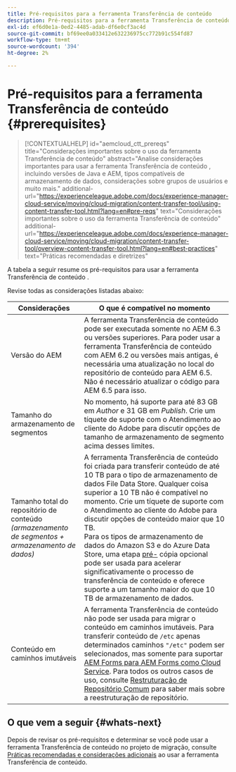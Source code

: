 ```yaml
---
title: Pré-requisitos para a ferramenta Transferência de conteúdo
description: Pré-requisitos para a ferramenta Transferência de conteúdo
exl-id: ef6d0e1a-0ed2-4485-adab-df6e0cf3ac4d
source-git-commit: bf69ee0a033412e632236975cc772b91c554fd87
workflow-type: tm+mt
source-wordcount: '394'
ht-degree: 2%

---
```


# Pré-requisitos para a ferramenta Transferência de conteúdo {#prerequisites}

>[!CONTEXTUALHELP]
>id="aemcloud_ctt_prereqs"
>title="Considerações importantes sobre o uso da ferramenta Transferência de conteúdo"
>abstract="Analise considerações importantes para usar a ferramenta Transferência de conteúdo , incluindo versões de Java e AEM, tipos compatíveis de armazenamento de dados, considerações sobre grupos de usuários e muito mais."
>additional-url="https://experienceleague.adobe.com/docs/experience-manager-cloud-service/moving/cloud-migration/content-transfer-tool/using-content-transfer-tool.html?lang=en#pre-reqs" text="Considerações importantes sobre o uso da ferramenta Transferência de conteúdo"
>additional-url="https://experienceleague.adobe.com/docs/experience-manager-cloud-service/moving/cloud-migration/content-transfer-tool/overview-content-transfer-tool.html?lang=en#best-practices" text="Práticas recomendadas e diretrizes"

A tabela a seguir resume os pré-requisitos para usar a ferramenta Transferência de conteúdo .

Revise todas as considerações listadas abaixo:

| Considerações | O que é compatível no momento |
|--- |--- |
| Versão do AEM | A ferramenta Transferência de conteúdo pode ser executada somente no AEM 6.3 ou versões superiores. Para poder usar a ferramenta Transferência de conteúdo com AEM 6.2 ou versões mais antigas, é necessária uma atualização no local do repositório de conteúdo para AEM 6.5. Não é necessário atualizar o código para AEM 6.5 para isso. |
| Tamanho do armazenamento de segmentos | No momento, há suporte para até 83 GB em *Author* e 31 GB em *Publish*. Crie um tíquete de suporte com o Atendimento ao cliente do Adobe para discutir opções de tamanho de armazenamento de segmento acima desses limites. |
| Tamanho total do repositório de conteúdo <br>*(armazenamento de segmentos + armazenamento de dados)* | A ferramenta Transferência de conteúdo foi criada para transferir conteúdo de até 10 TB para o tipo de armazenamento de dados File Data Store. Qualquer coisa superior a 10 TB não é compatível no momento. Crie um tíquete de suporte com o Atendimento ao cliente do Adobe para discutir opções de conteúdo maior que 10 TB. <br>Para os tipos de armazenamento de dados do Amazon S3 e do Azure Data Store, uma etapa  [pré-](https://experienceleague.adobe.com/docs/experience-manager-cloud-service/moving/cloud-migration/content-transfer-tool/handling-large-content-repositories.html?lang=en#setting-up-pre-copy-step) cópia opcional pode ser usada para acelerar significativamente o processo de transferência de conteúdo e oferece suporte a um tamanho maior do que 10 TB de armazenamento de dados. |
| Conteúdo em caminhos imutáveis | A ferramenta Transferência de conteúdo não pode ser usada para migrar o conteúdo em caminhos imutáveis. Para transferir conteúdo de `/etc` apenas determinados caminhos `"/etc"` podem ser selecionados, mas somente para suportar [AEM Forms para AEM Forms como Cloud Service](https://experienceleague.adobe.com/docs/experience-manager-forms-cloud-service/forms/migrate-to-forms-as-a-cloud-service.html?lang=en#paths-of-various-aem-forms-specific-assets). Para todos os outros casos de uso, consulte [Restruturação de Repositório Comum](https://experienceleague.adobe.com/docs/experience-manager-64/deploying/restructuring/all-repository-restructuring-in-aem-6-4.html?lang=en#restructuring) para saber mais sobre a reestruturação de repositório. |

## O que vem a seguir {#whats-next}

Depois de revisar os pré-requisitos e determinar se você pode usar a ferramenta Transferência de conteúdo no projeto de migração, consulte [Práticas recomendadas e considerações adicionais](/help/move-to-cloud-service/content-transfer-tool/using-content-transfer-tool.md) ao usar a ferramenta Transferência de conteúdo.

